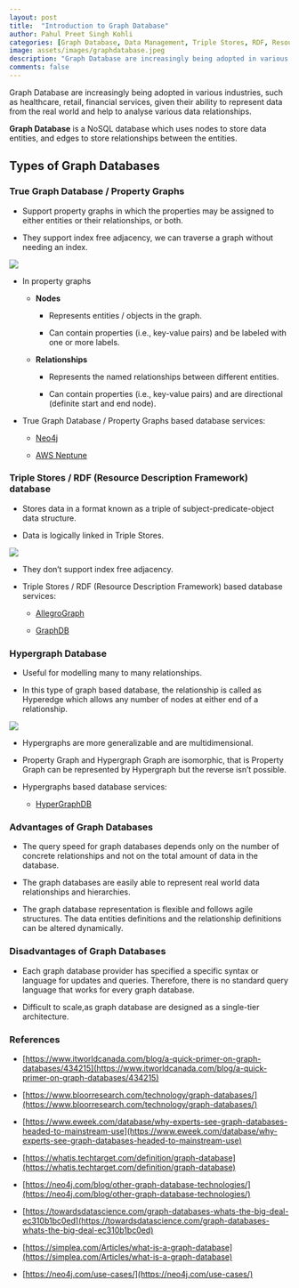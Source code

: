 ```yaml
---
layout: post
title:  "Introduction to Graph Database"
author: Pahul Preet Singh Kohli
categories: [Graph Database, Data Management, Triple Stores, RDF, Resource Description Framework, Property Graph, Hypergraph] 
image: assets/images/graphdatabase.jpeg
description: "Graph Database are increasingly being adopted in various industries, such as healthcare, retail, financial services, given their ability to represent data from the real world and help to analyse various data relationships. Graph Database is a NoSQL database which uses nodes to store data entities, and edges to store relationships between the entities."
comments: false
---
```



Graph Database are increasingly being adopted in various industries, such as healthcare, retail, financial services, given their ability to represent data from the real world and help to analyse various data relationships.

**Graph Database** is a NoSQL database which uses nodes to store data entities, and edges to store relationships between the entities.

  

## Types of Graph Databases

  

### True Graph Database / Property Graphs
    

-   Support property graphs in which the properties may be assigned to either entities or their relationships, or both.
    
-   They support index free adjacency, we can traverse a graph without needing an index.
    

![](https://lh5.googleusercontent.com/rN1n3-Zj_pDKrzOzFuWMwUrP3NgaGqvE_tNJWb0Hz3yIXW2TRhuVOKIM1605nwBPZYQyqMiAB0zzyNZOfJzYBbrtr1vh2NbQhOUE2Wp3d9b62rzThifn3AAUBVVU5ZUT6xQPfyXD)


-   In property graphs
    
	
	-   **Nodes**
	    
	
		-   Represents entities / objects in the graph.
		    
		-   Can contain properties (i.e., key-value pairs) and be labeled with one or more labels.
		    

	-   **Relationships**
	    
	
		-   Represents the named relationships between different entities.
		    
		-   Can contain properties (i.e., key-value pairs) and are directional (definite start and end node).
	    

  

-   True Graph Database / Property Graphs based database services:
    
	
	-   [Neo4j](https://neo4j.com/)
	    
	-   [AWS Neptune](https://aws.amazon.com/neptune/)
	    

  
  

### Triple Stores / RDF (Resource Description Framework) database
    

-   Stores data in a format known as a triple of subject-predicate-object data structure.
    
-   Data is logically linked in Triple Stores.
    

  

![](https://lh5.googleusercontent.com/m4ymdIyFModi1-oO_ixqfgTo4nS5wLElzFs9bLlGqDIurcjGoxNgNQpg6--ZJ4Gl6q5X7N3aSMAjb8TQZNd2JjI7EO-VKi_dVMXNGUogpF2L6Gc0VxEPLuM_KeGrU2tY6GplkBsd)

-   They don’t support index free adjacency.
    
-   Triple Stores / RDF (Resource Description Framework) based database services:
    
	
	-   [AllegroGraph](https://franz.com/agraph/allegrograph/)
	    
	-   [GraphDB](http://graphdb.ontotext.com/graphdb/)
	    

  
### Hypergraph Database
    

-   Useful for modelling many to many relationships.
    
-   In this type of graph based database, the relationship is called as Hyperedge which allows any number of nodes at either end of a relationship.
    

![](https://lh3.googleusercontent.com/mGTY3hCzvxC6q41Xwm_L0d15aGnPVWOK0TyFyj9wWKcjWacZmkOr8bGycgZirspjoW0pSAE-JHy7BHgvwKlW-Y1B4CdjckhIzoGeddf9obud7eKmlWhyaFkTB_VUDxvhr1vO4Rm6)

-   Hypergraphs are more generalizable and are multidimensional.
    
-   Property Graph and Hypergraph Graph are isomorphic, that is Property Graph can be represented by Hypergraph but the reverse isn’t possible.
    
-   Hypergraphs based database services:
	    

	-   [HyperGraphDB](http://www.hypergraphdb.org/)
	    

  

### Advantages of Graph Databases

-   The query speed for graph databases depends only on the number of concrete relationships and not on the total amount of data in the database.
    
-   The graph databases are easily able to represent real world data relationships and hierarchies.
    
-   The graph database representation is flexible and follows agile structures. The data entities definitions and the relationship definitions can be altered dynamically.
    

  

### Disadvantages of Graph Databases

-   Each graph database provider has specified a specific syntax or language for updates and queries. Therefore, there is no standard query language that works for every graph database.
    
-   Difficult to scale,as graph database are designed as a single-tier architecture.
    

  

### References

-   [https://www.itworldcanada.com/blog/a-quick-primer-on-graph-databases/434215](https://www.itworldcanada.com/blog/a-quick-primer-on-graph-databases/434215)
    
-   [https://www.bloorresearch.com/technology/graph-databases/](https://www.bloorresearch.com/technology/graph-databases/)
    
-   [https://www.eweek.com/database/why-experts-see-graph-databases-headed-to-mainstream-use](https://www.eweek.com/database/why-experts-see-graph-databases-headed-to-mainstream-use)
    
-   [https://whatis.techtarget.com/definition/graph-database](https://whatis.techtarget.com/definition/graph-database)
    
-   [https://neo4j.com/blog/other-graph-database-technologies/](https://neo4j.com/blog/other-graph-database-technologies/)
    
-   [https://towardsdatascience.com/graph-databases-whats-the-big-deal-ec310b1bc0ed](https://towardsdatascience.com/graph-databases-whats-the-big-deal-ec310b1bc0ed)
    
-   [https://simplea.com/Articles/what-is-a-graph-database](https://simplea.com/Articles/what-is-a-graph-database)
    
-   [https://neo4j.com/use-cases/](https://neo4j.com/use-cases/)
